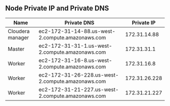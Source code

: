 ## Node Private IP and Private DNS 

| Name  | Private DNS | Private IP |
| ------------- | ------------- | ------------- |
| Cloudera manager | ec2-172-31-14-88.us-west-2.compute.amazonaws.com |172.31.14.88 |
| Master  | ec2-172-31-31-1.us-west-2.compute.amazonaws.com  |172.31.31.1  |
| Worker  | ec2-172-31-16-8.us-west-2.compute.amazonaws.com |172.31.16.8 |
| Worker | ec2-172-31-26-228.us-west-2.compute.amazonaws.com |172.31.26.228  |
| Worker  | ec2-172-31-21-227.us-west-2.compute.amazonaws.com  |172.31.21.227 |
